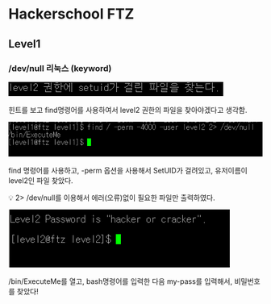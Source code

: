 # **Hackerschool FTZ**

## Level1

### /dev/null 리눅스 (keyword)


![untitled](../img/lev1.png)

힌트를 보고 find명령어를 사용하여서 level2 권한의 파일을 찾아야겠다고 생각함. 

![Untitled](../img/lev1_2.png)

find 명령어를 사용하고,  -perm 옵션을 사용해서 SetUID가 걸려있고, 유저이름이 level2인 파일 찾았다.

<aside>
💡 2> /dev/null를 이용해서 에러(오류)없이 필요한 파일만 출력하였다.

</aside>

![Untitled](../img/lev1_3.png)

/bin/ExecuteMe를 열고, bash명령어를 입력한 다음 my-pass를 입력해서, 비밀번호를 찾았다!